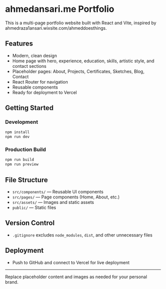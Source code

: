 # ahmedansari.me Portfolio

This is a multi-page portfolio website built with React and Vite, inspired by ahmedraza1ansari.wixsite.com/ahmeddoesthings.

## Features
- Modern, clean design
- Home page with hero, experience, education, skills, artistic style, and contact sections
- Placeholder pages: About, Projects, Certificates, Sketches, Blog, Contact
- React Router for navigation
- Reusable components
- Ready for deployment to Vercel

## Getting Started

### Development
```sh
npm install
npm run dev
```

### Production Build
```sh
npm run build
npm run preview
```

## File Structure
- `src/components/` — Reusable UI components
- `src/pages/` — Page components (Home, About, etc.)
- `src/assets/` — Images and static assets
- `public/` — Static files

## Version Control
- `.gitignore` excludes `node_modules`, `dist`, and other unnecessary files

## Deployment
- Push to GitHub and connect to Vercel for live deployment

---
Replace placeholder content and images as needed for your personal brand.
